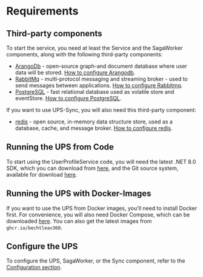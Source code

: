 # Requirements

## Third-party components
To start the service, you need at least the Service and the SagaWorker components, along with the following third-party components:

* [ArangoDb](https://www.arangodb.com/) - open-source graph-and document database where user data will be stored. [How to configure Arangodb](Configuration/Database%20Connection.md#arangodb).
* [RabbitMq](https://www.rabbitmq.com/) - multi-protocol messaging and streaming broker - used to send messages between applications. [How to configure Rabbitmq](Configuration/RabbiMq.md).
* [PostgreSQL](https://www.postgresql.org/) - fast relational database used as volatile store and eventStore. [How to configure PostgreSQL](Configuration/Database%20Connection.md#postgresql).

If you want to use UPS-Sync, you will also need this third-party component:

* [redis](https://redis.com/) - open source, in-memory data structure store, used as a database, cache, and message broker. [How to configure redis](Configuration/Redis.md).

## Running the UPS from Code
To start using the UserProfileService code, you will need the latest .NET 8.0 SDK, which you can download from [here](https://dotnet.microsoft.com/en-us/download/dotnet/8.0), and the Git source system, available for download [here](https://git-scm.com/downloads).

## Running the UPS with Docker-Images
If you want to use the UPS from Docker images, you'll need to install Docker first. For convenience, you will also need Docker Compose, which can be downloaded [here](https://docs.docker.com/compose/install/). You can also get the latest images from `ghcr.io/bechtleav360`.

## Configure the UPS
To configure the UPS, SagaWorker, or the Sync component, refer to the [Configuration section](Configuration/Base%20Path.md).